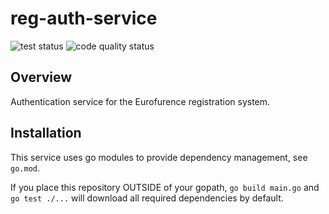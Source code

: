 # reg-auth-service

<img src="https://github.com/Fenrikur/reg-auth-service/actions/workflows/go.yml/badge.svg" alt="test status"/>
<img src="https://github.com/Fenrikur/reg-auth-service/actions/workflows/codeql-analysis.yml/badge.svg" alt="code quality status"/>

## Overview

Authentication service for the Eurofurence registration system.

## Installation

This service uses go modules to provide dependency management, see `go.mod`.

If you place this repository OUTSIDE of your gopath, `go build main.go` and `go test ./...` will download all required dependencies by default.
